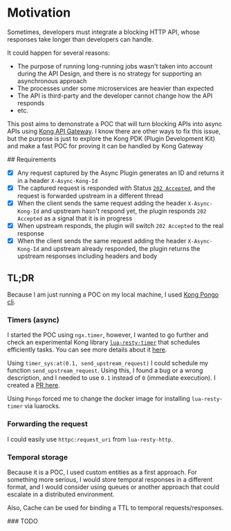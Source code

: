# Motivation

Sometimes, developers must integrate a blocking HTTP API, whose responses take longer than developers can handle.

It could happen for several reasons:
* The purpose of running long-running jobs wasn't taken into account during the API Design, and there is no strategy for supporting an asynchronous approach
* The processes under some microservices are heavier than expected
* The API is third-party and the developer cannot change how the API responds
* etc.

This post aims to demonstrate a POC that will turn blocking APIs into async APIs using [Kong API Gateway](https://konghq.com/products/kong-gateway).
I know there are other ways to fix this issue, but the purpose is just to explore the Kong PDK (Plugin Development Kit) and make a fast POC for proving it can be handled by Kong Gateway

## Requirements

- [x] Any request captured by the Async Plugin generates an ID and returns it in a header `X-Async-Kong-Id`
- [x] The captured request is responded with Status [`202 Accepted`](https://developer.mozilla.org/en-US/docs/Web/HTTP/Status/202), and the request is forwarded upstream in a different thread
- [x] When the client sends the same request adding the header `X-Async-Kong-Id` and upstream hasn't respond yet, the plugin responds `202 Accepted` as a signal that it is in progress
- [x] When upstream responds, the plugin will switch `202 Accepted` to the real response
- [x] When the client sends the same request adding the header `X-Async-Kong-Id` and upstream already responded, the plugin returns the upstream responses including headers and body

## TL;DR

Because I am just running a POC on my local machine, I used [Kong Pongo cli](https://github.com/Kong/kong-pongo).

### Timers (async)

I started the POC using `ngx.timer`, however, I wanted to go further and check an experimental Kong library [`lua-resty-timer`](https://github.com/Kong/lua-resty-timer) that schedules efficiently tasks. 
You can see more details about it [here](https://konghq.com/blog/engineering/scalable-timer-library).

Using `timer_sys:at(0.1, send_upstream_request)` I could schedule my function `send_upstream_request`.
Using this, I found a bug or a wrong description, and I needed to use `0.1` instead of `0` (immediate execution). I created a [PR here](https://github.com/Kong/lua-resty-timer-ng/pull/33).

Using `Pongo` forced me to change the docker image for installing `lua-resty-timer` via luarocks.

### Forwarding the request

I could easily use `httpc:request_uri` from `lua-resty-http`.

### Temporal storage

Because it is a POC, I used custom entities as a first approach. 
For something more serious, I would store temporal responses in a different format, and I would consider using queues or another approach that could escalate in a distributed environment.

Also, Cache can be used for binding a TTL to temporal requests/responses.

### TODO






